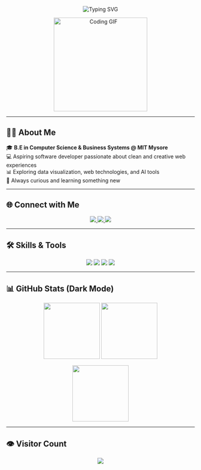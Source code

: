 <!-- Typing SVG Header (Dark Mode) -->
<p align="center">
  <img src="https://readme-typing-svg.demolab.com?font=Fira+Code&size=25&pause=1000&color=F7F7F7&center=true&vCenter=true&width=435&lines=Hi+I'm+Paresh+R.;Aspiring+Software+Developer;Crafting+clean+web+experiences;CSBS+@+MIT+Mysore" alt="Typing SVG" />
</p>

<!-- Coding GIF -->
<p align="center">
  <img src="https://media.giphy.com/media/qgQUggAC3Pfv687qPC/giphy.gif" width="250" alt="Coding GIF"/>
</p>

---

## 🧑‍💻 About Me

🎓 **B.E in Computer Science & Business Systems @ MIT Mysore**  
💻 Aspiring software developer passionate about clean and creative web experiences  
📊 Exploring data visualization, web technologies, and AI tools  
🚀 Always curious and learning something new  

---

## 🌐 Connect with Me

<p align="center">
  <a href="https://instagram.com/paresh_gowda">
    <img src="https://img.shields.io/badge/Instagram-%23E4405F.svg?style=for-the-badge&logo=Instagram&logoColor=white" />
  </a>
  <a href="https://linkedin.com/in/paresh-r-38095a356">
    <img src="https://img.shields.io/badge/LinkedIn-%230077B5.svg?style=for-the-badge&logo=LinkedIn&logoColor=white" />
  </a>
  <a href="mailto:pareshgowda16@gmail.com">
    <img src="https://img.shields.io/badge/Gmail-D14836?style=for-the-badge&logo=Gmail&logoColor=white" />
  </a>
</p>

---

## 🛠️ Skills & Tools

<p align="center">
  <img src="https://img.shields.io/badge/HTML5-E34F26?style=for-the-badge&logo=html5&logoColor=white" />
  <img src="https://img.shields.io/badge/CSS3-1572B6?style=for-the-badge&logo=css3&logoColor=white" />
  <img src="https://img.shields.io/badge/JavaScript-F7DF1E?style=for-the-badge&logo=javascript&logoColor=black" />
  <img src="https://img.shields.io/badge/Power_BI-F2C811?style=for-the-badge&logo=powerbi&logoColor=black" />
</p>

---

## 📊 GitHub Stats (Dark Mode)

<p align="center">
  <img src="https://github-readme-stats.vercel.app/api?username=Paresh-Gowda&theme=chartreuse-dark&hide_border=false&include_all_commits=true&count_private=true" height="150px"/>
  <img src="https://github-readme-streak-stats.herokuapp.com?user=Paresh-Gowda&theme=chartreuse-dark&hide_border=false" height="150px"/>
</p>

<p align="center">
  <img src="https://github-readme-stats.vercel.app/api/top-langs/?username=Paresh-Gowda&layout=compact&theme=chartreuse-dark&hide_border=false" height="150px"/>
</p>

---

## 👁️ Visitor Count

<p align="center">
  <img src="https://visitcount.itsvg.in/api?id=Paresh-Gowda&label=Profile%20Views&color=12&icon=5&pretty=true" />
</p>

